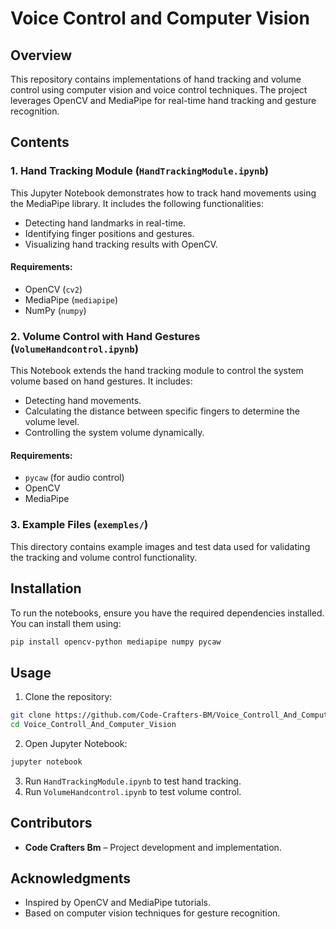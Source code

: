 # Voice Control and Computer Vision

## Overview
This repository contains implementations of hand tracking and volume control using computer vision and voice control techniques. The project leverages OpenCV and MediaPipe for real-time hand tracking and gesture recognition.

## Contents

### 1. Hand Tracking Module (`HandTrackingModule.ipynb`)
This Jupyter Notebook demonstrates how to track hand movements using the MediaPipe library. It includes the following functionalities:
- Detecting hand landmarks in real-time.
- Identifying finger positions and gestures.
- Visualizing hand tracking results with OpenCV.

#### Requirements:
- OpenCV (`cv2`)
- MediaPipe (`mediapipe`)
- NumPy (`numpy`)

### 2. Volume Control with Hand Gestures (`VolumeHandcontrol.ipynb`)
This Notebook extends the hand tracking module to control the system volume based on hand gestures. It includes:
- Detecting hand movements.
- Calculating the distance between specific fingers to determine the volume level.
- Controlling the system volume dynamically.

#### Requirements:
- `pycaw` (for audio control)
- OpenCV
- MediaPipe

### 3. Example Files (`exemples/`)
This directory contains example images and test data used for validating the tracking and volume control functionality.

## Installation
To run the notebooks, ensure you have the required dependencies installed. You can install them using:
```bash
pip install opencv-python mediapipe numpy pycaw
```

## Usage
1. Clone the repository:
```bash
git clone https://github.com/Code-Crafters-BM/Voice_Controll_And_Computer_Vision.git
cd Voice_Controll_And_Computer_Vision
```
2. Open Jupyter Notebook:
```bash
jupyter notebook
```
3. Run `HandTrackingModule.ipynb` to test hand tracking.
4. Run `VolumeHandcontrol.ipynb` to test volume control.

## Contributors
- **Code Crafters Bm** – Project development and implementation.

## Acknowledgments
- Inspired by OpenCV and MediaPipe tutorials.
- Based on computer vision techniques for gesture recognition.

